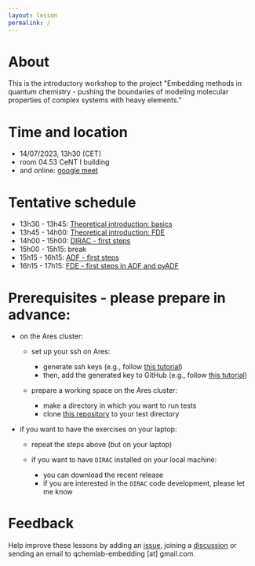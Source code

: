 ```yaml
---
layout: lesson
permalink: /
---
```


# About

This is the introductory workshop to the project "Embedding methods in quantum chemistry - pushing the boundaries of modeling molecular properties of complex systems with heavy elements."

# Time and location

* 14/07/2023, 13h30 (CET)
* room 04.53 CeNT I building
* and online: [google meet](https://meet.google.com/zat-muyx-fjm)

# Tentative schedule

* 13h30 - 13h45: [Theoretical introduction: basics](01-introduction)
* 13h45 - 14h00: [Theoretical introduction: FDE](02-fde)
* 14h00 - 15h00: [DIRAC - first steps](03-dirac-first-steps)
* 15h00 - 15h15: break
* 15h15 - 16h15: [ADF - first steps](04-adf-first-steps)
* 16h15 - 17h15: [FDE - first steps in ADF and pyADF](05-fde-calculations)

# Prerequisites - please prepare in advance:

* on the Ares cluster:

  * set up your ssh on Ares:
    * generate ssh keys (e.g., follow [this tutorial](https://docs.github.com/en/authentication/connecting-to-github-with-ssh/generating-a-new-ssh-key-and-adding-it-to-the-ssh-agent#generating-a-new-ssh-key))
    * then, add the generated key to GitHub (e.g., follow [this tutorial](https://docs.github.com/en/authentication/connecting-to-github-with-ssh/adding-a-new-ssh-key-to-your-github-account))

  * prepare a working space on the Ares cluster:
    * make a directory in which you want to run tests
    * clone [this repository](https://github.com/qchemlab-embedding/2023-07-14-workshop-exercises) to your test directory


* if you want to have the exercises on your laptop:

  * repeat the steps above (but on your laptop)

  * if you want to have `DIRAC` installed on your local machine:
    * you can download the recent release
    * if you are interested in the `DIRAC` code development, please let me know


# Feedback

Help improve these lessons by adding an [issue](https://github.com/qchemlab-embedding/2023-07-14-workshop/issues), joining a [discussion](https://github.com/qchemlab-embedding/2023-07-14-workshop/discussions) or sending an email to qchemlab-embedding [at] gmail.com.





